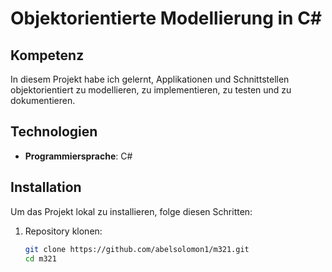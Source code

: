 # Objektorientierte Modellierung in C#

## Kompetenz
In diesem Projekt habe ich gelernt, Applikationen und Schnittstellen objektorientiert zu modellieren, zu implementieren, zu testen und zu dokumentieren.

## Technologien
- **Programmiersprache**: C#

## Installation
Um das Projekt lokal zu installieren, folge diesen Schritten:

1. Repository klonen:
   ```bash
   git clone https://github.com/abelsolomon1/m321.git
   cd m321
